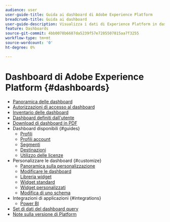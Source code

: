 ```yaml
---
audience: user
user-guide-title: Guida ai dashboard di Adobe Experience Platform
breadcrumb-title: Guida ai dashboard
user-guide-description: Visualizza i dati di Experience Platform in dashboard personalizzabili.
feature: Dashboards
source-git-commit: 4bb0078b6687da5239f57e7285507815aa7f3255
workflow-type: tm+mt
source-wordcount: '0'
ht-degree: 0%

---
```



# Dashboard di Adobe Experience Platform {#dashboards}

* [Panoramica delle dashboard](home.md)
* [Autorizzazioni di accesso al dashboard](permissions.md)
* [Inventario delle dashboard](inventory.md)
* [Dashboard definiti dall&#39;utente](user-defined-dashboards.md)
* [Download di dashboard in PDF](download.md)
* Dashboard disponibili {#guides}
   * [Profili](guides/profiles.md)
   * [Profili account](guides/account-profiles.md)
   * [Segmenti](guides/segments.md)
   * [Destinazioni](guides/destinations.md)
   * [Utilizzo delle licenze](guides/license-usage.md)
* Personalizzare le dashboard {#customize}
   * [Panoramica sulla personalizzazione](customize/overview.md)
   * [Modificare le dashboard](customize/modify.md)
   * [Libreria widget](customize/widget-library.md)
   * [Widget standard](customize/standard-widgets.md)
   * [Widget personalizzati](customize/custom-widgets.md)
   * [Modifica di uno schema](customize/edit-schema.md)
* Integrazioni di applicazioni {#integrations}
   * [Power BI](integrations/power-bi.md)
* [Set di dati del dashboard query](query.md)
* [Note sulla versione di Platform](https://www.adobe.com/go/platform-release-notes-en)
